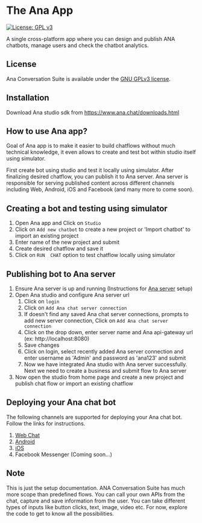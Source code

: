 # The Ana App

[![License: GPL v3](https://img.shields.io/badge/License-GPL%20v3-blue.svg)](http://www.gnu.org/licenses/gpl-3.0)

A single cross-platform app where you can design and publish ANA chatbots, manage users and check the chatbot analytics.

## License

Ana Conversation Suite is available under the [GNU GPLv3 license](https://www.gnu.org/licenses/gpl-3.0.en.html).

## Installation

Download Ana studio sdk from https://www.ana.chat/downloads.html

## How to use Ana app?

Goal of Ana app is to make it easier to build chatflows without much technical knowledge, it even allows to create and test bot within studio itself using simulator. 

First create bot using studio and test it locally using simulator. After finalizing desired chatflow, you can publish it to Ana server. Ana server is responsible for serving published content across different channels including Web, Android, iOS and Facebook (and many more to come soon). 

## Creating a bot and testing using simulator

1. Open Ana app and Click on `Studio`
2. Click on `Add new chatbot` to create a new project or 'Import chatbot' to import an existing project
3. Enter name of the new project and submit
4. Create desired chatflow and save it
5. Click on `RUN  CHAT` option to test chatflow locally using simulator

## Publishing bot to Ana server

1. Ensure Ana server is up and running (Instructions for [Ana server](https://github.com/Kitsune-tools/ProjectANA/blob/master/ANA-CHAT-SERVER-SETUP-README.MD) setup)
2. Open Ana studio and configure Ana server url
    1. Click on `login` 
    2. Click on `Add Ana chat server connection`
    3. If doesn't find any saved Ana chat server connections, prompts to add new server connection, Click on `Add Ana chat server connection`
    3. Click on the drop down, enter server name and Ana api-gateway url (ex: http://localhost:8080) 
    4. Save changes
    5. Click on login, select recently added Ana server connection and enter username as 'Admin' and password as 'ana123' and submit
    6. Now we have integrated Ana studio with Ana server successfully. Next we need to create a business and submit flow to Ana server
 3. Now open the studio from home page and create a new project and publish chat flow or import an existing chatflow
 
## Deploying your Ana chat bot

The following channels are supported for deploying your Ana chat bot. Follow the links for instructions.
   1. [Web Chat](https://github.com/Kitsune-tools/ANAChat-Web)
   2. [Android](https://github.com/Kitsune-tools/ANAChat-Android)
   3. [iOS](https://github.com/Kitsune-tools/ANAChat-iOS)
   4. Facebook Messenger (Coming soon...)

## Note

This is just the setup documentation. ANA Conversation Suite has much more scope than predefined flows. You can call your own APIs from the chat, capture and save information from the user. You can take different types of inputs like button clicks, text, image, video etc. For now, explore the code to get to know all the possibilities.

